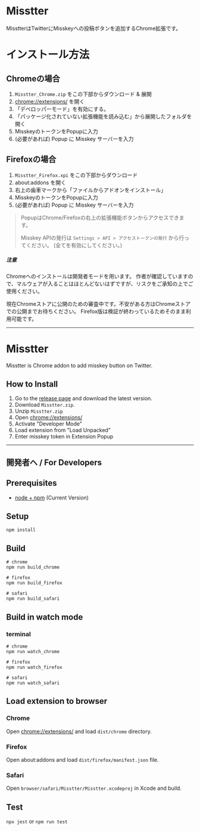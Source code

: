 # Misstter

MisstterはTwitterにMisskeyへの投稿ボタンを追加するChrome拡張です。

# インストール方法

## Chromeの場合

1. `Misstter_Chrome.zip` をこの下部からダウンロード & 展開
2. [chrome://extensions/](chrome://extensions/) を開く
3. 「デベロッパーモード」を有効にする。
4. 「パッケージ化されていない拡張機能を読み込む」から展開したフォルダを開く
5. MisskeyのトークンをPopupに入力
6. (必要があれば) Popup に Misskey サーバーを入力

## Firefoxの場合

1. `Misstter_Firefox.xpi` をこの下部からダウンロード
2.  about:addons を開く
3.  右上の歯車マークから「ファイルからアドオンをインストール」
6. MisskeyのトークンをPopupに入力
7. (必要があれば) Popup に Misskey サーバーを入力



> PopupはChrome/Firefoxの右上の拡張機能ボタンからアクセスできます。
> 
> Misskey APIの発行は `Settings > API > アクセストークンの発行` から行ってください。
>  (全てを有効にしてください。)

##### 注意

Chromeへのインストールは開発者モードを用います。
作者が確認していますので、マルウェアが入ることはほとんどないはずですが、リスクをご承知の上でご使用ください。

現在Chromeストアに公開のための審査中です。不安がある方はChromeストアでの公開までお待ちください。
Firefox版は検証が終わっているためそのまま利用可能です。

---

# Misstter 

Misstter is Chrome addon to add misskey button on Twitter.

## How to Install

1. Go to the [release page](https://github.com/AranoYuki1/Misstter/releases) and download the latest version.
2. Download `Misstter.zip`. 
3. Unzip `Misstter.zip`
4. Open [chrome://extensions/](chrome://extensions/)
5. Activate "Developer Mode"
6. Load extension from "Load Unpacked"
7. Enter misskey token in Extension Popup

---

## 開発者へ / For Developers

## Prerequisites

* [node + npm](https://nodejs.org/) (Current Version)

## Setup

```
npm install
```

## Build

```
# chrome
npm run build_chrome

# firefox
npm run build_firefox

# safari
npm run build_safari
```

## Build in watch mode

### terminal

```
# chrome
npm run watch_chrome

# firefox
npm run watch_firefox

# safari
npm run watch_safari
```

## Load extension to browser

### Chrome

Open [chrome://extensions/](chrome://extensions/) and load `dist/chrome` directory.

### Firefox

Open about:addons and load `dist/firefox/manifest.json` file. 

### Safari

Open `browser/safari/Misstter/Misstter.xcodeproj` in Xcode and build.

## Test

`npx jest` or `npm run test`

